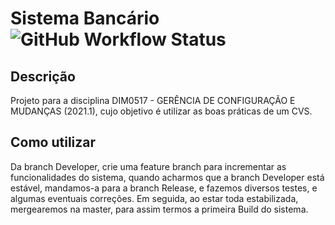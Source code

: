 # Sistema Bancário ![GitHub Workflow Status](https://img.shields.io/github/workflow/status/yagobmarques/sistema-bancario/Java%20CI)
## Descrição
Projeto para a disciplina DIM0517 - GERÊNCIA DE CONFIGURAÇÃO E MUDANÇAS (2021.1), cujo objetivo é utilizar as boas práticas de um CVS.


## Como utilizar
Da branch Developer, crie uma feature branch para incrementar as funcionalidades do sistema, quando acharmos que a branch Developer está estável, mandamos-a para a branch Release, e fazemos diversos testes, e algumas eventuais correções. Em seguida, ao estar toda estabilizada, mergearemos na master, para assim termos a primeira Build do sistema. 
